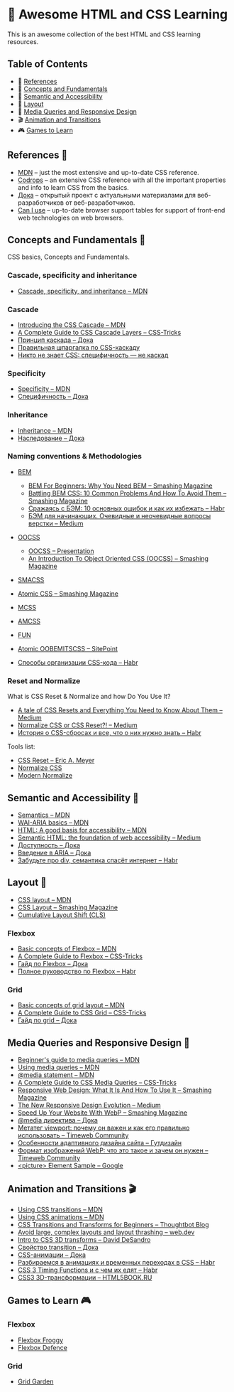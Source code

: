 # 🎨 Awesome HTML and CSS Learning

This is an awesome collection of the best HTML and CSS learning resources.


## Table of Contents

- :book: [References](#references-book)
- :baby_chick: [Concepts and Fundamentals](#concepts-and-fundamentals-baby_chick)
- :seedling: [Semantic and Accessibility](#semantic-and-accessibility-seedling)
- :jigsaw: [Layout](#layout-jigsaw)
- :iphone: [Media Queries and Responsive Design](#media-queries-and-responsive-design-iphone)
- :clapper: [Animation and Transitions](#animation-and-transitions-clapper)
- :video_game: [Games to Learn](#games-to-learn-video_game)


## References :book:

- [MDN](https://developer.mozilla.org/en-US/docs/Web/CSS/Reference) – just the most extensive and up-to-date CSS reference.
- [Codrops](https://tympanus.net/codrops/css_reference/) – an extensive CSS reference with all the important properties and info to learn CSS from the basics.
- [Дока](https://doka.guide/css/) – открытый проект с актуальными материалами для веб-разработчиков от веб-разработчиков.
- [Can I use](https://caniuse.com/) – up-to-date browser support tables for support of front-end web technologies on web browsers.


## Concepts and Fundamentals :baby_chick:

CSS basics, Concepts and Fundamentals.

### Cascade, specificity and inheritance

- [Cascade, specificity, and inheritance – MDN](https://developer.mozilla.org/en-US/docs/Learn/CSS/Building_blocks/Cascade_and_inheritance)

### Cascade

- [Introducing the CSS Cascade – MDN](https://developer.mozilla.org/en-US/docs/Web/CSS/Cascade)
- [A Complete Guide to CSS Cascade Layers – CSS-Tricks](https://css-tricks.com/css-cascade-layers/)
- [Принцип каскада – Дока](https://doka.guide/css/cascade/)
- [Правильная шпаргалка по CSS-каскаду](https://css-live.ru/css/pravilnaya-shpargalka-po-css-kaskadu.html)
- [Никто не знает CSS: специфичность — не каскад](https://css-live.ru/css/nikto-ne-znaet-css-specifichnost-ne-kaskad.html)

### Specificity

- [Specificity – MDN](https://developer.mozilla.org/en-US/docs/Web/CSS/Specificity)
- [Специфичность – Дока](https://doka.guide/css/specificity/)

### Inheritance

- [Inheritance – MDN](https://developer.mozilla.org/en-US/docs/Web/CSS/Inheritance)
- [Наследование – Дока](https://doka.guide/css/inheritance/)

### Naming conventions & Methodologies

- [BEM](https://bem.info/)
  - [BEM For Beginners: Why You Need BEM – Smashing Magazine](https://www.smashingmagazine.com/2018/06/bem-for-beginners/)
  - [Battling BEM CSS: 10 Common Problems And How To Avoid Them – Smashing Magazine](https://www.smashingmagazine.com/2016/06/battling-bem-extended-edition-common-problems-and-how-to-avoid-them/)
  - [Сражаясь с БЭМ: 10 основных ошибок и как их избежать – Habr](https://habr.com/ru/articles/305548/)
  - [БЭМ для начинающих. Очевидные и неочевидные вопросы верстки – Medium](https://medium.com/@innabelaya/1a21d67cf840)
- [OOCSS](https://github.com/stubbornella/oocss/wiki)
  - [OOCSS – Presentation](https://www.slideshare.net/stubbornella/object-oriented-css)
  - [An Introduction To Object Oriented CSS (OOCSS) – Smashing Magazine](https://www.smashingmagazine.com/2011/12/an-introduction-to-object-oriented-css-oocss/)
- [SMACSS](https://smacss.com/)
- [Atomic CSS – Smashing Magazine](https://www.smashingmagazine.com/2013/10/challenging-css-best-practices-atomic-approach/)
- [MCSS](https://github.com/robhrt7/MCSS)
- [AMCSS](https://amcss.github.io/)
- [FUN](https://benfrain.com/enduring-css-writing-style-sheets-rapidly-changing-long-lived-projects/)

- [Atomic OOBEMITSCSS – SitePoint](https://www.sitepoint.com/atomic-oobemitscss/)
- [Способы организации CSS-кода – Habr](https://habr.com/ru/articles/256109/)

### Reset and Normalize

What is CSS Reset & Normalize and how Do You Use It?
  - [A tale of CSS Resets and Everything You Need to Know About Them – Medium](https://medium.com/weekly-webtips/a-tale-of-css-resets-and-everything-you-need-to-know-about-them-781849d9b7f2)
  - [Normalize CSS or CSS Reset?! – Medium](https://elad.medium.com/normalize-css-or-css-reset-9d75175c5d1e)
  - [История о CSS-сбросах и все, что о них нужно знать – Habr](https://habr.com/ru/companies/otus/articles/580442/)

Tools list:
- [CSS Reset – Eric A. Meyer](https://meyerweb.com/eric/tools/css/reset/)
- [Normalize CSS](https://github.com/necolas/normalize.css)
- [Modern Normalize](https://github.com/sindresorhus/modern-normalize)


## Semantic and Accessibility :seedling:

- [Semantics – MDN](https://developer.mozilla.org/en-US/docs/Glossary/Semantics)
- [WAI-ARIA basics – MDN](https://developer.mozilla.org/en-US/docs/Learn/Accessibility/WAI-ARIA_basics)
- [HTML: A good basis for accessibility – MDN](https://developer.mozilla.org/en-US/docs/Learn/Accessibility/HTML)
- [Semantic HTML: the foundation of web accessibility – Medium](https://uxdesign.cc/semantic-html-the-foundation-of-web-accessibility-e5bbecad7c17)
- [Доступность – Дока](https://doka.guide/a11y/)
- [Введение в ARIA – Дока](https://doka.guide/a11y/aria-intro/)
- [Забудьте про div, семантика спасёт интернет – Habr](https://habr.com/ru/companies/htmlacademy/articles/546500/)


## Layout :jigsaw:

- [CSS layout – MDN](https://developer.mozilla.org/en-US/docs/Learn/CSS/CSS_layout)
- [CSS Layout – Smashing Magazine](https://www.smashingmagazine.com/guides/css-layout/)
- [Cumulative Layout Shift (CLS)](https://web.dev/cls/)

### Flexbox

- [Basic concepts of Flexbox – MDN](https://developer.mozilla.org/en-US/docs/Web/CSS/CSS_flexible_box_layout/Basic_concepts_of_flexbox)
- [A Complete Guide to Flexbox – CSS-Tricks](https://css-tricks.com/snippets/css/a-guide-to-flexbox/)
- [Гайд по Flexbox – Дока](https://doka.guide/css/flexbox-guide/)
- [Полное руководство по Flexbox – Habr](https://habr.com/ru/articles/467049/)

### Grid

- [Basic concepts of grid layout – MDN](https://developer.mozilla.org/en-US/docs/Web/CSS/CSS_grid_layout/Basic_concepts_of_grid_layout)
- [A Complete Guide to CSS Grid – CSS-Tricks](https://css-tricks.com/snippets/css/complete-guide-grid/)
- [Гайд по grid – Дока](https://doka.guide/css/grid-guide/)


## Media Queries and Responsive Design :iphone:

- [Beginner's guide to media queries – MDN](https://developer.mozilla.org/en-US/docs/Learn/CSS/CSS_layout/Media_queries)
- [Using media queries – MDN](https://developer.mozilla.org/en-US/docs/Web/CSS/CSS_media_queries/Using_media_queries)
- [@media statement – MDN](https://developer.mozilla.org/en-US/docs/Web/CSS/@media)
- [A Complete Guide to CSS Media Queries – CSS-Tricks](https://css-tricks.com/a-complete-guide-to-css-media-queries/)
- [Responsive Web Design: What It Is And How To Use It – Smashing Magazine](https://www.smashingmagazine.com/2011/01/guidelines-for-responsive-web-design/)
- [The New Responsive Design Evolution – Medium](https://elad.medium.com/the-new-responsive-design-evolution-2bfb9b504a4e)
- [Speed Up Your Website With WebP – Smashing Magazine](https://www.smashingmagazine.com/2019/10/speed-up-your-website-webp/)
- [@media директива – Дока](https://doka.guide/css/media/)
- [Метатег viewport: почему он важен и как его правильно использовать – Timeweb Community](https://timeweb.com/ru/community/articles/metateg-viewport-pochemu-on-vazhen-i-kak-ego-pravilno-ispolzovat)
- [Особенности адаптивного дизайна сайта – Гутдизайн](http://gutdesign.ru/shkola/directory/osobennosti_adaptivnogo_dizayna_sayta_chast_1)
- [Формат изображений WebP: что это такое и зачем он нужен – Timeweb Community](https://timeweb.com/ru/community/articles/format-izobrazheniy-webp)
- [\<picture\> Element Sample – Google](https://googlechrome.github.io/samples/picture-element/)


## Animation and Transitions :clapper:

- [Using CSS transitions – MDN](https://developer.mozilla.org/en-US/docs/Web/CSS/CSS_transitions/Using_CSS_transitions)
- [Using CSS animations – MDN](https://developer.mozilla.org/en-US/docs/Web/CSS/CSS_animations/Using_CSS_animations)
- [CSS Transitions and Transforms for Beginners – Thoughtbot Blog](https://thoughtbot.com/blog/transitions-and-transforms)
- [Avoid large, complex layouts and layout thrashing – web.dev](https://web.dev/avoid-large-complex-layouts-and-layout-thrashing/)
- [Intro to CSS 3D transforms – David DeSandro](https://3dtransforms.desandro.com/)
- [Свойство transition – Дока](https://doka.guide/css/transition/)
- [CSS-анимации – Дока](https://doka.guide/css/animation/)
- [Разбираемся в анимациях и временных переходах в CSS – Habr](https://habr.com/ru/companies/netologyru/articles/692466/)
- [CSS 3 Timing Functions и с чем их едят – Habr](https://habr.com/ru/articles/220715/)
- [CSS3 3D-трансформации – HTML5BOOK.RU](https://html5book.ru/3d-transform/)


## Games to Learn :video_game:

### Flexbox

-  [Flexbox Froggy](https://flexboxfroggy.com/)
-  [Flexbox Defence](http://www.flexboxdefense.com/)

### Grid

-  [Grid Garden](https://cssgridgarden.com/)
